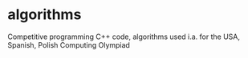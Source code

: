 # algorithms
Competitive programming C++ code, algorithms used i.a. for the USA, Spanish, Polish Computing Olympiad
